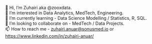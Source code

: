 👋    Hi, I’m Zuhairi aka @zooxdata.   
👀    I’m interested in Data Analytics, MedTech, Engineering.  
🌱    I’m currently learning - Data Science Modelling / Statistics, R, SQL.  
💞️    I’m looking to collaborate on - MedTech / Data Projects.  
📫    How to reach me - zuhairi.anuar@sonusmed.io or https://www.linkedin.com/in/zuhairi-anuar/ 

<!---
zooxdata/zooxdata is a ✨ special ✨ repository because its `README.md` (this file) appears on your GitHub profile.
You can click the Preview link to take a look at your changes.
--->
